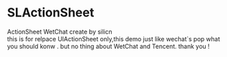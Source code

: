 # SLActionSheet
ActionSheet WetChat
 create by silicn  
 this is for relpace UIActionSheet only,this demo just like wechat`s pop what you should konw . but no thing about WetChat and Tencent. thank you !

